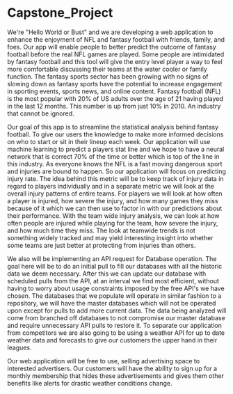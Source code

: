 # Capstone_Project

We're "Hello World or Bust" and we are developing a web application to enhance the enjoyment of NFL and fantasy football with friends, family, and foes. Our app will enable people to better predict the outcome of fantasy football before the real NFL games are played. Some people are intimidated by fantasy football and this tool will give the entry level player a way to feel more comfortable discussing their teams at the water cooler or family function. The fantasy sports sector has been growing with no signs of slowing down as fantasy sports have the potential to increase engagement in sporting events, sports news, and online content. Fantasy football (NFL) is the most popular with 20% of US adults over the age of 21 having played in the last 12 months. This number is up from just 10% in 2010. An industry that cannot be ignored.

Our goal of this app is to streamline the statistical analysis behind fantasy football. To give our users the knowledge to make more informed decisions on who to start or sit in their lineup each week. Our application will use machine learning to predict a players stat line and we hope to have a neural network that is correct 70% of the time or better which is top of the line in this industry. 
As everyone knows the NFL is a fast moving dangerous sport and injuries are bound to happen. So our application will focus on predicting injury rate.  The idea behind this metric will be to keep track of injury data in regard to players individually and in a separate metric we will look at the overall injury patterns of entire teams. For players we will look at how often a player is injured, how severe the injury, and how many games they miss because of it which we can then use to factor in with our predictions about their performance. With the team wide injury analysis, we can look at how often people are injured while playing for the team, how severe the injury, and how much time they miss. The look at teamwide trends is not something widely tracked and may yield interesting insight into whether some teams are just better at protecting from injuries than others.  

We also will be implementing an API request for Database operation. The goal here will be to do an initial pull to fill our databases with all the historic data we deem necessary. After this we can update our database with scheduled pulls from the API, at an interval we find most efficient, without having to worry about usage constraints imposed by the free API's we have chosen. The databases that we populate will operate in similar fashion to a repository, we will have the master databases which will not be operated upon except for pulls to add more current data. The data being analyzed will come from branched off databases to not compromise our master database and require unnecessary API pulls to restore it.  To separate our application from competitors we are also going to be using a weather API for up to date weather data and forecasts to give our customers the upper hand in their leagues. 

Our web application will be free to use, selling advertising space to interested advertisers. Our customers will have the ability to sign up for a monthly membership that hides these advertisements and gives them other benefits like alerts for drastic weather conditions change.

